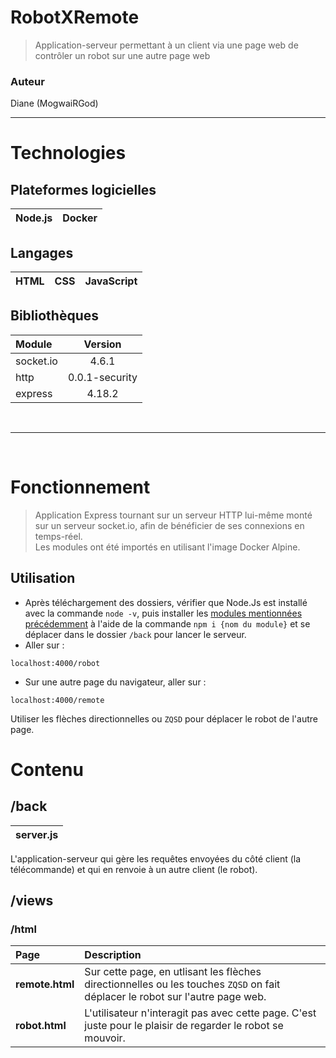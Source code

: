 # RobotXRemote
> Application-serveur permettant à un client via une page web de contrôler un robot sur une autre page web

### Auteur 
Diane (MogwaiRGod)

<hr>

# Technologies

## Plateformes logicielles
|Node.js|Docker|
|-|-|

## Langages
|HTML|CSS|JavaScript|
|-|-|-|

## Bibliothèques

| Module | Version |
|:--|:--:|
|socket.io| 4.6.1 |
|http|0.0.1-security|
|express|4.18.2|

<br>
<hr>
<br>

# Fonctionnement
> Application Express tournant sur un serveur HTTP lui-même monté sur un serveur socket.io, afin de bénéficier de ses connexions en temps-réel. <br>
> Les modules ont été importés en utilisant l'image Docker Alpine.
## Utilisation
* Après téléchargement des dossiers, vérifier que Node.Js est installé avec la commande ``node -v``, puis installer les [modules mentionnées précédemment](#bibliothèques) à l'aide de la commande ``npm i {nom du module}`` et se déplacer dans le dossier ``/back`` pour lancer le serveur.
* Aller sur : 
```
localhost:4000/robot
```
* Sur une autre page du navigateur, aller sur : 
```
localhost:4000/remote
```
Utiliser les flèches directionnelles ou ``ZQSD`` pour déplacer le robot de l'autre page.
 
# Contenu
## /back
|server.js|
|-|

L'application-serveur qui gère les requêtes envoyées du côté client (la télécommande) et qui en renvoie à un autre client (le robot).
## /views
### /html
| Page | Description |
|:--|:--|
|**remote.html**|Sur cette page, en utlisant les flèches directionnelles ou les touches ``ZQSD`` on fait déplacer le robot sur l'autre page web.|
|**robot.html**|L'utilisateur n'interagit pas avec cette page. C'est juste pour le plaisir de regarder le robot se mouvoir.|
